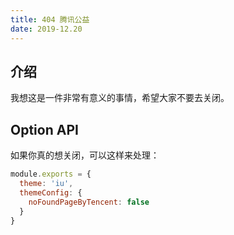 ```yaml
---
title: 404 腾讯公益
date: 2019-12.20
---
```


## 介绍

我想这是一件非常有意义的事情，希望大家不要去关闭。

## Option API

如果你真的想关闭，可以这样来处理：

```js
module.exports = {
  theme: 'iu',
  themeConfig: {
    noFoundPageByTencent: false
  }  
}
```
